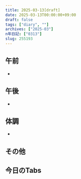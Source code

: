 ```yaml
---
title: 2025-03-13[draft]
date: 2025-03-13T00:00:00+09:00
draft: false
tags: ["diary", ""]
archives: ["2025-03"]
n年日記: ["0313"]
slug: 255193
---
```

## 午前
- 
## 午後
- 
## 体調
- 
## その他
## 今日のTabs